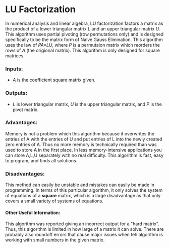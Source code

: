 # LU Factorization
In numerical analysis and linear algebra, LU factorization factors a matrix as the product of a lower triangular matrix *L* and an upper triangular matrix *U*. This algorithm uses partial pivoting (row permutations only) and is designed specifically to be the matrix form of Naive Gauss Elimination. This algorithm uses the law of *PA=LU*, where *P* is a permutaion matrix which reorders the rows of *A* (the origional matrix). This algorithm is only designed for square matrices.
### Inputs:
* *A* is the coefficient square matrix given.

### Outputs:
* *L* is lower triangular matrix, *U* is the upper triangular matrix, and *P* is the pivot matrix.

### Advantages:
Memory is not a problem which this algorithm because it overwrites the entries of A with the entries of U and put entries of L into the newly created zero entries of A. Thus no more memory is technically required than was used to store A in the first place. In less memory-intensive applications you can store A,L,U separately with no real difficulty.
This algorithm is fast, easy to program, and finds all solutions. 

### Disadvantages:
This method can easily be unstable and mistakes can easily be made in programming. In terms of this particular algorithm, it only solves the system of equations of a **square** matrix, which is a large disadvantage as that only covers a small variety of systems of equations. 

#### Other Useful Information:
This algorithm was reported giving an incorrect output for a "hard matrix". Thus, this algorithm is limited in how large of a matrix it can solve. There are probably also roundoff errors that cause major issues when teh algorithm is working with small numbers in the given matrix.
